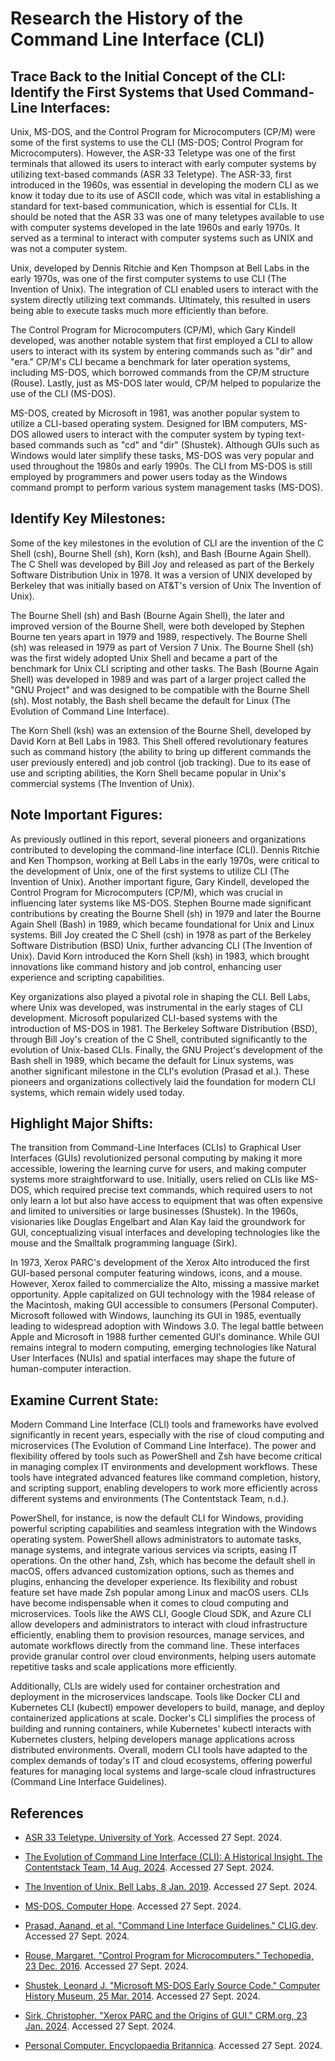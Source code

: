 # Research the History of the Command Line Interface (CLI)

## Trace Back to the Initial Concept of the CLI: Identify the First Systems that Used Command-Line Interfaces:

Unix, MS-DOS, and the Control Program for Microcomputers (CP/M) were some of the first systems to use the CLI (MS-DOS; Control Program for Microcomputers). However, the ASR-33 Teletype was one of the first terminals that allowed its users to interact with early computer systems by utilizing text-based commands (ASR 33 Teletype). The ASR-33, first introduced in the 1960s, was essential in developing the modern CLI as we know it today due to its use of ASCII code, which was vital in establishing a standard for text-based communication, which is essential for CLIs. It should be noted that the ASR 33 was one of many teletypes available to use with computer systems developed in the late 1960s and early 1970s. It served as a terminal to interact with computer systems such as UNIX and was not a computer system.

Unix, developed by Dennis Ritchie and Ken Thompson at Bell Labs in the early 1970s, was one of the first computer systems to use CLI (The Invention of Unix). The integration of CLI enabled users to interact with the system directly utilizing text commands. Ultimately, this resulted in users being able to execute tasks much more efficiently than before.

The Control Program for Microcomputers (CP/M), which Gary Kindell developed, was another notable system that first employed a CLI to allow users to interact with its system by entering commands such as "dir" and "era." CP/M's CLI became a benchmark for later operation systems, including MS-DOS, which borrowed commands from the CP/M structure (Rouse). Lastly, just as MS-DOS later would, CP/M helped to popularize the use of the CLI (MS-DOS).

MS-DOS, created by Microsoft in 1981, was another popular system to utilize a CLI-based operating system. Designed for IBM computers, MS-DOS allowed users to interact with the computer system by typing text-based commands such as "cd" and "dir" (Shustek). Although GUIs such as Windows would later simplify these tasks, MS-DOS was very popular and used throughout the 1980s and early 1990s. The CLI from MS-DOS is still employed by programmers and power users today as the Windows command prompt to perform various system management tasks (MS-DOS).

## Identify Key Milestones:

Some of the key milestones in the evolution of CLI are the invention of the C Shell (csh), Bourne Shell (sh), Korn (ksh), and Bash (Bourne Again Shell). The C Shell was developed by Bill Joy and released as part of the Berkely Software Distribution Unix in 1978. It was a version of UNIX developed by Berkeley that was initially based on AT&T's version of Unix The Invention of Unix).

The Bourne Shell (sh) and Bash (Bourne Again Shell), the later and improved version of the Bourne Shell, were both developed by Stephen Bourne ten years apart in 1979 and 1989, respectively. The Bourne Shell (sh) was released in 1979 as part of Version 7 Unix. The Bourne Shell (sh) was the first widely adopted Unix Shell and became a part of the benchmark for Unix CLI scripting and other tasks. The Bash (Bourne Again Shell) was developed in 1989 and was part of a larger project called the "GNU Project" and was designed to be compatible with the Bourne Shell (sh). Most notably, the Bash shell became the default for Linux (The Evolution of Command Line Interface).

The Korn Shell (ksh) was an extension of the Bourne Shell, developed by David Korn at Bell Labs in 1983. This Shell offered revolutionary features such as command history (the ability to bring up different commands the user previously entered) and job control (job tracking). Due to its ease of use and scripting abilities, the Korn Shell became popular in Unix's commercial systems (The Invention of Unix).

## Note Important Figures:

As previously outlined in this report, several pioneers and organizations contributed to developing the command-line interface (CLI). Dennis Ritchie and Ken Thompson, working at Bell Labs in the early 1970s, were critical to the development of Unix, one of the first systems to utilize CLI (The Invention of Unix). Another important figure, Gary Kindell, developed the Control Program for Microcomputers (CP/M), which was crucial in influencing later systems like MS-DOS. Stephen Bourne made significant contributions by creating the Bourne Shell (sh) in 1979 and later the Bourne Again Shell (Bash) in 1989, which became foundational for Unix and Linux systems. Bill Joy created the C Shell (csh) in 1978 as part of the Berkeley Software Distribution (BSD) Unix, further advancing CLI (The Invention of Unix). David Korn introduced the Korn Shell (ksh) in 1983, which brought innovations like command history and job control, enhancing user experience and scripting capabilities. 

Key organizations also played a pivotal role in shaping the CLI. Bell Labs, where Unix was developed, was instrumental in the early stages of CLI development. Microsoft popularized CLI-based systems with the introduction of MS-DOS in 1981. The Berkeley Software Distribution (BSD), through Bill Joy's creation of the C Shell, contributed significantly to the evolution of Unix-based CLIs. Finally, the GNU Project's development of the Bash shell in 1989, which became the default for Linux systems, was another significant milestone in the CLI's evolution (Prasad et al.). These pioneers and organizations collectively laid the foundation for modern CLI systems, which remain widely used today.

## Highlight Major Shifts:

The transition from Command-Line Interfaces (CLIs) to Graphical User Interfaces (GUIs) revolutionized personal computing by making it more accessible, lowering the learning curve for users, and making computer systems more straightforward to use. Initially, users relied on CLIs like MS-DOS, which required precise text commands, which required users to not only learn a lot but also have access to equipment that was often expensive and limited to universities or large businesses (Shustek). In the 1960s, visionaries like Douglas Engelbart and Alan Kay laid the groundwork for GUI, conceptualizing visual interfaces and developing technologies like the mouse and the Smalltalk programming language (Sirk). 

In 1973, Xerox PARC's development of the Xerox Alto introduced the first GUI-based personal computer featuring windows, icons, and a mouse. However, Xerox failed to commercialize the Alto, missing a massive market opportunity. Apple capitalized on GUI technology with the 1984 release of the Macintosh, making GUI accessible to consumers (Personal Computer). Microsoft followed with Windows, launching its GUI in 1985, eventually leading to widespread adoption with Windows 3.0. The legal battle between Apple and Microsoft in 1988 further cemented GUI's dominance. While GUI remains integral to modern computing, emerging technologies like Natural User Interfaces (NUIs) and spatial interfaces may shape the future of human-computer interaction.

## Examine Current State:

Modern Command Line Interface (CLI) tools and frameworks have evolved significantly in recent years, especially with the rise of cloud computing and microservices (The Evolution of Command Line Interface). The power and flexibility offered by tools such as PowerShell and Zsh have become critical in managing complex IT environments and development workflows. These tools have integrated advanced features like command completion, history, and scripting support, enabling developers to work more efficiently across different systems and environments (The Contentstack Team, n.d.).

PowerShell, for instance, is now the default CLI for Windows, providing powerful scripting capabilities and seamless integration with the Windows operating system. PowerShell allows administrators to automate tasks, manage systems, and integrate various services via scripts, easing IT operations. On the other hand, Zsh, which has become the default shell in macOS, offers advanced customization options, such as themes and plugins, enhancing the developer experience. Its flexibility and robust feature set have made Zsh popular among Linux and macOS users.
CLIs have become indispensable when it comes to cloud computing and microservices. Tools like the AWS CLI, Google Cloud SDK, and Azure CLI allow developers and administrators to interact with cloud infrastructure efficiently, enabling them to provision resources, manage services, and automate workflows directly from the command line. These interfaces provide granular control over cloud environments, helping users automate repetitive tasks and scale applications more efficiently.

Additionally, CLIs are widely used for container orchestration and deployment in the microservices landscape. Tools like Docker CLI and Kubernetes CLI (kubectl) empower developers to build, manage, and deploy containerized applications at scale. Docker's CLI simplifies the process of building and running containers, while Kubernetes' kubectl interacts with Kubernetes clusters, helping developers manage applications across distributed environments. Overall, modern CLI tools have adapted to the complex demands of today's IT and cloud ecosystems, offering powerful features for managing local systems and large-scale cloud infrastructures​ (Command Line Interface Guidelines).


## References

- [ASR 33 Teletype. University of York](https://www.cs.york.ac.uk/50-years/exhibition/asr-33-teletype/#:~:text=The%20Model%2033%20was%20one,minicomputer%20operating%20systems%2C%20including%20UNIX). Accessed 27 Sept. 2024.

- [The Evolution of Command Line Interface (CLI): A Historical Insight. The Contentstack Team, 14 Aug. 2024](https://www.contentstack.com/blog/tech-talk/the-evolution-of-command-line-interface-cli-a-historical-insight). Accessed 27 Sept. 2024.

- [The Invention of Unix. Bell Labs, 8 Jan. 2019](https://www.bell-labs.com/institute/blog/invention-unix/#gref). Accessed 27 Sept. 2024.

- [MS-DOS. Computer Hope](https://www.computerhope.com/jargon/m/msdos.htm). Accessed 27 Sept. 2024.

- [Prasad, Aanand, et al. "Command Line Interface Guidelines." CLIG.dev](https://www.clig.dev/#:~:text=A%20lot%20has%20changed%20about,%2Dlike%20multi%2Dtool%20commands). Accessed 27 Sept. 2024.

- [Rouse, Margaret. "Control Program for Microcomputers." Techopedia, 23 Dec. 2016](https://www.techopedia.com/definition/3343/control-program-for-microcomputers-cpm). Accessed 27 Sept. 2024.

- [Shustek, Leonard J. "Microsoft MS-DOS Early Source Code." Computer History Museum, 25 Mar. 2014](https://computerhistory.org/blog/microsoft-ms-dos-early-source-code/?key=microsoft-ms-dos-early-source-code). Accessed 27 Sept. 2024.

- [Sirk, Christopher. "Xerox PARC and the Origins of GUI." CRM.org, 23 Jan. 2024](https://www.crm.org/articles/xerox-parc-and-the-origins-of-gui). Accessed 27 Sept. 2024.

- [Personal Computer. Encyclopaedia Britannica](https://www.britannica.com/technology/personal-computer). Accessed 27 Sept. 2024.

